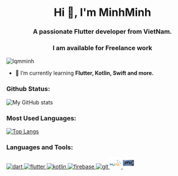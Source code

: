 <h1 align="center">Hi 👋, I'm MinhMinh</h1>
<h3 align="center">A passionate Flutter developer from VietNam.</h3>
<h3 align="center">I am available for Freelance work</h3>

<p align="left"> <img src="https://komarev.com/ghpvc/?username=lqmminh&label=Profile%20views&color=lightgrey&style=flat" alt="lqmminh" /> </p>

- 🌱 I’m currently learning **Flutter, Kotlin, Swift and more.**

<h3 align="left">Github Status:</h3>

![My GitHub stats](https://github-readme-stats.vercel.app/api?username=lqmminh&show_icons=true&hide_border=true&hide_title=true&include_all_commits=true&theme=vue)

<h3 align="left">Most Used Languages:</h3>

[![Top Langs](https://github-readme-stats.vercel.app/api/top-langs/?username=lqmminh&hide=html,css&hide_border=true&hide_title=true&langs_count=8&theme=vue&layout=compact)](https://github.com/lqmminh)

<h3 align="left">Languages and Tools:</h3>
<a href="https://dart.dev" target="_blank"> <img src="https://www.vectorlogo.zone/logos/dartlang/dartlang-icon.svg" alt="dart" width="30" height="30"/> </a>
<a href="https://flutter.dev" target="_blank"> <img src="https://www.vectorlogo.zone/logos/flutterio/flutterio-icon.svg" alt="flutter" width="30" height="30"/> </a>
<a href="https://kotlinlang.org" target="_blank"> <img src="https://www.vectorlogo.zone/logos/kotlinlang/kotlinlang-icon.svg" alt="kotlin" width="30" height="30"/> </a>
<a href="https://firebase.google.com/" target="_blank"> <img src="https://www.vectorlogo.zone/logos/firebase/firebase-icon.svg" alt="firebase" width="30" height="30"/> </a>
<a href="https://git-scm.com/" target="_blank"> <img src="https://www.vectorlogo.zone/logos/git-scm/git-scm-icon.svg" alt="git" width="30" height="30"/> </a>
<a href="https://www.mysql.com/" target="_blank"> <img src="https://raw.githubusercontent.com/devicons/devicon/master/icons/mysql/mysql-original-wordmark.svg" alt="mysql" width="30" height="30"/> </a>
<a href="https://www.php.net" target="_blank"> <img src="https://raw.githubusercontent.com/devicons/devicon/master/icons/php/php-original.svg" alt="php" width="30" height="30"/> </a>
</p>
